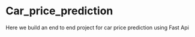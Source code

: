 # Car_price_prediction
Here we build an end to end project for car price prediction using Fast Api 
